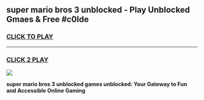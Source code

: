 
## super mario bros 3 unblocked - Play Unblocked Gmaes & Free #c0lde
<h3>
<a href="https://news.freeplayer.one?title=super_mario_bros_3_unblocked&ref=03M">CLICK TO PLAY</a></h3>
<hr>

<h3>
<a href="https://news.freeplayer.one?title=super_mario_bros_3_unblocked&ref=03M">CLICK 2 PLAY</a>
  
</h3>

<a href="https://news.freeplayer.one?title=super_mario_bros_3_unblocked&ref=03M"><img src="https://clearcache.store/games.png"></a>


**super mario bros 3 unblocked games unblocked: Your Gateway to Fun and Accessible Online Gaming**
